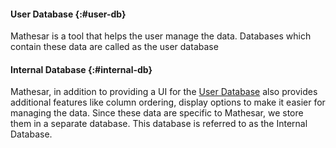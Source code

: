 #### User Database {:#user-db}

Mathesar is a tool that helps the user manage the data. Databases which contain these data are called as the user database

#### Internal Database {:#internal-db}

Mathesar, in addition to providing a UI for the [User Database](#user-db) also provides additional features like column ordering, display options to make it easier for managing the data. Since these data are specific to Mathesar, we store them in a separate database. This database is referred to as the Internal Database.